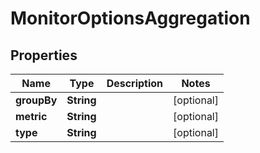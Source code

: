 

# MonitorOptionsAggregation

## Properties

Name | Type | Description | Notes
------------ | ------------- | ------------- | -------------
**groupBy** | **String** |  |  [optional]
**metric** | **String** |  |  [optional]
**type** | **String** |  |  [optional]



